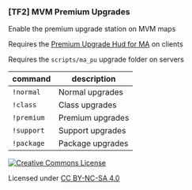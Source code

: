 ### [TF2] MVM Premium Upgrades

Enable the premium upgrade station on MVM maps

Requires the [Premium Upgrade Hud for MA](https://gamebanana.com/mods/26837) on clients

Requires the `scripts/ma_pu` upgrade folder on servers

|command|description|
|---|---|
|`!normal`|Normal upgrades|
|`!class`|Class upgrades|
|`!premium`|Premium upgrades|
|`!support`|Support upgrades|
|`!package`|Package upgrades|

[![Creative Commons License](https://i.creativecommons.org/l/by-nc-sa/4.0/88x31.png)](http://creativecommons.org/licenses/by-nc-sa/4.0/)

Licensed under [CC BY-NC-SA 4.0](https://github.com/KatsuteTF/Premium-Upgrade/blob/main/LICENSE)
